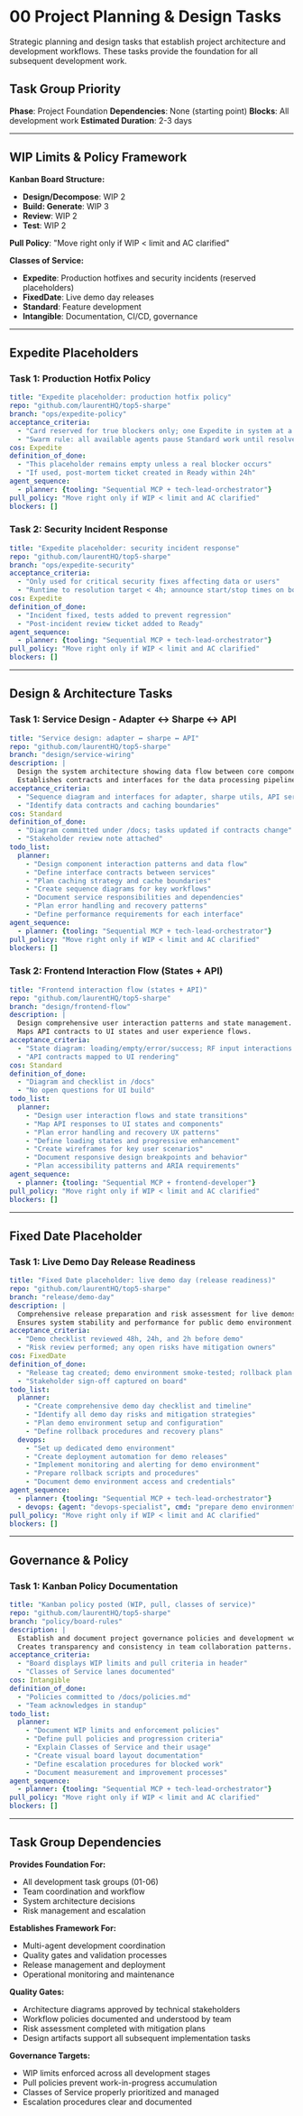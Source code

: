# 00 Project Planning & Design Tasks

Strategic planning and design tasks that establish project architecture and development workflows. These tasks provide the foundation for all subsequent development work.

## Task Group Priority
**Phase**: Project Foundation
**Dependencies**: None (starting point)
**Blocks**: All development work
**Estimated Duration**: 2-3 days

---

## WIP Limits & Policy Framework

**Kanban Board Structure:**
- **Design/Decompose**: WIP 2
- **Build: Generate**: WIP 3  
- **Review**: WIP 2
- **Test**: WIP 2

**Pull Policy**: "Move right only if WIP < limit and AC clarified"

**Classes of Service:**
- **Expedite**: Production hotfixes and security incidents (reserved placeholders)
- **FixedDate**: Live demo day releases
- **Standard**: Feature development
- **Intangible**: Documentation, CI/CD, governance

---

## Expedite Placeholders

### Task 1: Production Hotfix Policy

```yaml
title: "Expedite placeholder: production hotfix policy"
repo: "github.com/laurentHQ/top5-sharpe"
branch: "ops/expedite-policy"
acceptance_criteria:
  - "Card reserved for true blockers only; one Expedite in system at a time"
  - "Swarm rule: all available agents pause Standard work until resolved"
cos: Expedite
definition_of_done:
  - "This placeholder remains empty unless a real blocker occurs"
  - "If used, post-mortem ticket created in Ready within 24h"
agent_sequence:
  - planner: {tooling: "Sequential MCP + tech-lead-orchestrator"}
pull_policy: "Move right only if WIP < limit and AC clarified"
blockers: []
```

### Task 2: Security Incident Response

```yaml
title: "Expedite placeholder: security incident response"
repo: "github.com/laurentHQ/top5-sharpe"
branch: "ops/expedite-security"
acceptance_criteria:
  - "Only used for critical security fixes affecting data or users"
  - "Runtime to resolution target < 4h; announce start/stop times on board"
cos: Expedite
definition_of_done:
  - "Incident fixed, tests added to prevent regression"
  - "Post-incident review ticket added to Ready"
agent_sequence:
  - planner: {tooling: "Sequential MCP + tech-lead-orchestrator"}
pull_policy: "Move right only if WIP < limit and AC clarified"
blockers: []
```

---

## Design & Architecture Tasks

### Task 1: Service Design - Adapter ↔ Sharpe ↔ API

```yaml
title: "Service design: adapter ↔ sharpe ↔ API"
repo: "github.com/laurentHQ/top5-sharpe"
branch: "design/service-wiring"
description: |
  Design the system architecture showing data flow between core components.
  Establishes contracts and interfaces for the data processing pipeline.
acceptance_criteria:
  - "Sequence diagram and interfaces for adapter, sharpe utils, API services"
  - "Identify data contracts and caching boundaries"
cos: Standard
definition_of_done:
  - "Diagram committed under /docs; tasks updated if contracts change"
  - "Stakeholder review note attached"
todo_list:
  planner:
    - "Design component interaction patterns and data flow"
    - "Define interface contracts between services"
    - "Plan caching strategy and cache boundaries"
    - "Create sequence diagrams for key workflows"
    - "Document service responsibilities and dependencies"
    - "Plan error handling and recovery patterns"
    - "Define performance requirements for each interface"
agent_sequence:
  - planner: {tooling: "Sequential MCP + tech-lead-orchestrator"}
pull_policy: "Move right only if WIP < limit and AC clarified"
blockers: []
```

### Task 2: Frontend Interaction Flow (States + API)

```yaml
title: "Frontend interaction flow (states + API)"
repo: "github.com/laurentHQ/top5-sharpe"
branch: "design/frontend-flow"
description: |
  Design comprehensive user interaction patterns and state management.
  Maps API contracts to UI states and user experience flows.
acceptance_criteria:
  - "State diagram: loading/empty/error/success; RF input interactions defined"
  - "API contracts mapped to UI rendering"
cos: Standard
definition_of_done:
  - "Diagram and checklist in /docs"
  - "No open questions for UI build"
todo_list:
  planner:
    - "Design user interaction flows and state transitions"
    - "Map API responses to UI states and components"
    - "Plan error handling and recovery UX patterns"
    - "Define loading states and progressive enhancement"
    - "Create wireframes for key user scenarios"
    - "Document responsive design breakpoints and behavior"
    - "Plan accessibility patterns and ARIA requirements"
agent_sequence:
  - planner: {tooling: "Sequential MCP + frontend-developer"}
pull_policy: "Move right only if WIP < limit and AC clarified"
blockers: []
```

---

## Fixed Date Placeholder

### Task 1: Live Demo Day Release Readiness

```yaml
title: "Fixed Date placeholder: live demo day (release readiness)"
repo: "github.com/laurentHQ/top5-sharpe"
branch: "release/demo-day"
description: |
  Comprehensive release preparation and risk assessment for live demonstration.
  Ensures system stability and performance for public demo environment.
acceptance_criteria:
  - "Demo checklist reviewed 48h, 24h, and 2h before demo"
  - "Risk review performed; any open risks have mitigation owners"
cos: FixedDate
definition_of_done:
  - "Release tag created; demo environment smoke-tested; rollback plan documented"
  - "Stakeholder sign-off captured on board"
todo_list:
  planner:
    - "Create comprehensive demo day checklist and timeline"
    - "Identify all demo day risks and mitigation strategies"
    - "Plan demo environment setup and configuration"
    - "Define rollback procedures and recovery plans"
  devops:
    - "Set up dedicated demo environment"
    - "Create deployment automation for demo releases"
    - "Implement monitoring and alerting for demo environment"
    - "Prepare rollback scripts and procedures"
    - "Document demo environment access and credentials"
agent_sequence:
  - planner: {tooling: "Sequential MCP + tech-lead-orchestrator"}
  - devops: {agent: "devops-specialist", cmd: "prepare demo environment + rollback plan"}
pull_policy: "Move right only if WIP < limit and AC clarified"
blockers: []
```

---

## Governance & Policy

### Task 1: Kanban Policy Documentation

```yaml
title: "Kanban policy posted (WIP, pull, classes of service)"
repo: "github.com/laurentHQ/top5-sharpe"
branch: "policy/board-rules"
description: |
  Establish and document project governance policies and development workflow.
  Creates transparency and consistency in team collaboration patterns.
acceptance_criteria:
  - "Board displays WIP limits and pull criteria in header"
  - "Classes of Service lanes documented"
cos: Intangible
definition_of_done:
  - "Policies committed to /docs/policies.md"
  - "Team acknowledges in standup"
todo_list:
  planner:
    - "Document WIP limits and enforcement policies"
    - "Define pull policies and progression criteria"
    - "Explain Classes of Service and their usage"
    - "Create visual board layout documentation"
    - "Define escalation procedures for blocked work"
    - "Document measurement and improvement processes"
agent_sequence:
  - planner: {tooling: "Sequential MCP + tech-lead-orchestrator"}
pull_policy: "Move right only if WIP < limit and AC clarified"
blockers: []
```

---

## Task Group Dependencies

**Provides Foundation For:**
- All development task groups (01-06)
- Team coordination and workflow
- System architecture decisions
- Risk management and escalation

**Establishes Framework For:**
- Multi-agent development coordination
- Quality gates and validation processes
- Release management and deployment
- Operational monitoring and maintenance

**Quality Gates:**
- Architecture diagrams approved by technical stakeholders
- Workflow policies documented and understood by team
- Risk assessment completed with mitigation plans
- Design artifacts support all subsequent implementation tasks

**Governance Targets:**
- WIP limits enforced across all development stages
- Pull policies prevent work-in-progress accumulation
- Classes of Service properly prioritized and managed
- Escalation procedures clear and documented